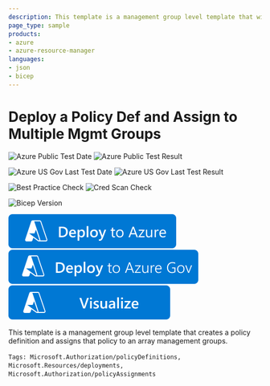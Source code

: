```yaml
---
description: This template is a management group level template that will create a policy definition and assign that policy to multiple management groups.
page_type: sample
products:
- azure
- azure-resource-manager
languages:
- json
- bicep
---
```

# Deploy a Policy Def and Assign to Multiple Mgmt Groups

![Azure Public Test Date](https://azurequickstartsservice.blob.core.windows.net/badges/managementgroup-deployments/mg-policy-different-targets/PublicLastTestDate.svg)
![Azure Public Test Result](https://azurequickstartsservice.blob.core.windows.net/badges/managementgroup-deployments/mg-policy-different-targets/PublicDeployment.svg)

![Azure US Gov Last Test Date](https://azurequickstartsservice.blob.core.windows.net/badges/managementgroup-deployments/mg-policy-different-targets/FairfaxLastTestDate.svg)
![Azure US Gov Last Test Result](https://azurequickstartsservice.blob.core.windows.net/badges/managementgroup-deployments/mg-policy-different-targets/FairfaxDeployment.svg)

![Best Practice Check](https://azurequickstartsservice.blob.core.windows.net/badges/managementgroup-deployments/mg-policy-different-targets/BestPracticeResult.svg)
![Cred Scan Check](https://azurequickstartsservice.blob.core.windows.net/badges/managementgroup-deployments/mg-policy-different-targets/CredScanResult.svg)

![Bicep Version](https://azurequickstartsservice.blob.core.windows.net/badges/managementgroup-deployments/mg-policy-different-targets/BicepVersion.svg)

[![Deploy To Azure](https://raw.githubusercontent.com/Azure/azure-quickstart-templates/master/1-CONTRIBUTION-GUIDE/images/deploytoazure.svg?sanitize=true)](https://portal.azure.com/#create/Microsoft.Template/uri/https%3A%2F%2Fraw.githubusercontent.com%2FAzure%2Fazure-quickstart-templates%2Fmaster%2Fmanagementgroup-deployments%2Fmg-policy-different-targets%2Fazuredeploy.json)
[![Deploy To Azure US Gov](https://raw.githubusercontent.com/Azure/azure-quickstart-templates/master/1-CONTRIBUTION-GUIDE/images/deploytoazuregov.svg?sanitize=true)](https://portal.azure.us/#create/Microsoft.Template/uri/https%3A%2F%2Fraw.githubusercontent.com%2FAzure%2Fazure-quickstart-templates%2Fmaster%2Fmanagementgroup-deployments%2Fmg-policy-different-targets%2Fazuredeploy.json)
[![Visualize](https://raw.githubusercontent.com/Azure/azure-quickstart-templates/master/1-CONTRIBUTION-GUIDE/images/visualizebutton.svg?sanitize=true)](http://armviz.io/#/?load=https%3A%2F%2Fraw.githubusercontent.com%2FAzure%2Fazure-quickstart-templates%2Fmaster%2Fmanagementgroup-deployments%2Fmg-policy-different-targets%2Fazuredeploy.json)

This template is a management group level template that creates a policy definition and assigns that policy to an array management groups.

`Tags: Microsoft.Authorization/policyDefinitions, Microsoft.Resources/deployments, Microsoft.Authorization/policyAssignments`
